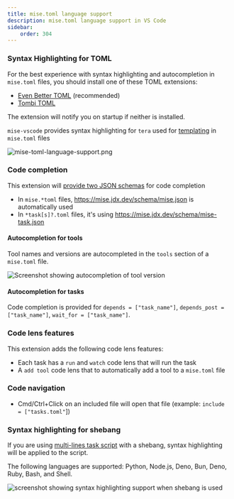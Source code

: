```yaml
---
title: mise.toml language support
description: mise.toml language support in VS Code
sidebar:
    order: 304
---
```


### Syntax Highlighting for TOML

For the best experience with syntax highlighting and autocompletion in `mise.toml` files, you should install one of these TOML extensions:

- [Even Better TOML](https://marketplace.visualstudio.com/items?itemName=tamasfe.even-better-toml) (recommended)
- [Tombi TOML](https://marketplace.visualstudio.com/items?itemName=tombi-toml.tombi)

The extension will notify you on startup if neither is installed.

`mise-vscode` provides syntax highlighting for `tera` used for
[templating](https://mise.jdx.dev/templates.html) in `mise.toml` files

![mise-toml-language-support.png](../../../assets/mise-toml-language-support.png)

### Code completion

This extension will
[provide two JSON schemas](https://marketplace.visualstudio.com/items?itemName=tamasfe.even-better-toml#completion-and-validation-with-json-schema)
for code completion

- In `mise.*toml` files, https://mise.jdx.dev/schema/mise.json is automatically
  used
- In `*task[s]?.toml` files, it's using https://mise.jdx.dev/schema/mise-task.json

#### Autocompletion for tools 

Tool names and versions are autocompleted in the `tools` section of a `mise.toml` file.

![Screenshot showing autocompletion of tool version](./autocomplete-tool-version.png)

#### Autocompletion for tasks

Code completion is provided for `depends = ["task_name"]`, `depends_post = ["task_name"]`, `wait_for = ["task_name"]`.

### Code lens features

This extension adds the following code lens features:

- Each task has a `run` and `watch` code lens that will run the task
- A `add tool` code lens that to automatically add a tool to a `mise.toml` file

### Code navigation

- Cmd/Ctrl+Click on an included file will open that file (example:
  `include = ["tasks.toml"`])

### Syntax highlighting for shebang

If you are using [multi-lines task script](https://mise.jdx.dev/tasks/toml-tasks.html#shell-shebang) with a shebang, syntax highlighting will be applied to the script.

The following languages are supported: Python, Node.js, Deno, Bun, Deno, Ruby, Bash, and Shell.

![screenshot showing syntax highlighting support when shebang is used](./syntax-highlighting-shebang.png)
